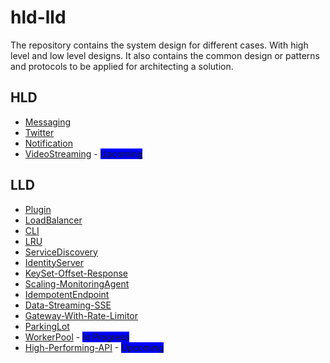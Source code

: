 # hld-lld

The repository contains the system design for different cases. With high level and low level designs.
It also contains the common design or patterns and protocols to be applied for architecting a solution.

## HLD

- [Messaging](hld/messaging.md)
- [Twitter](hld/twitter.md)
- [Notification](hld/notification.md)
- [VideoStreaming](hld/video-streaming.md) - <span style="background-color: blue;">Upcoming</span>

## LLD

- [Plugin](lld/plugin/plugin.md)
- [LoadBalancer](lld/load-balancer/loadbalancer.md)
- [CLI](https://github.com/arpitfs/statistics-cli)
- [LRU](https://github.com/arpitfs/dsa/tree/main/lru)
- [ServiceDiscovery](https://github.com/arpitfs/service-discovery)
- [IdentityServer](https://github.com/arpitfs/identity-tokenizer)
- [KeySet-Offset-Response](lld/api/api.md)
- [Scaling-MonitoringAgent](lld/scaling/scaling.md)
- [IdempotentEndpoint](lld/idempotent/idempotent.md)
- [Data-Streaming-SSE](lld/streaming/streaming.md)
- [Gateway-With-Rate-Limitor](lld/gateway/gateway.md)
- [ParkingLot](lld/parking/parking.md)
- [WorkerPool](lld/worker-pool/worker.md) - <span style="background-color: blue;">In Progress</span>
- [High-Performing-API](lld/high-perf-api/high-performing-api.md) - <span style="background-color: blue;">Upcoming</span>